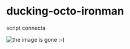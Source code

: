 # ducking-octo-ironman
script connecta

![the image is gone :-(](http://i0.kym-cdn.com/photos/images/original/000/234/113/82d.jpg "Banana for scale?")
